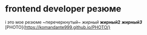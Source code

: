 # frontend developer резюме
i это мое резюме
~перечеркнутый~
_жирный_
__жирный2__
___жирный3___
[PHOTO]{https://komandante999.github.io/PHOTO/}
